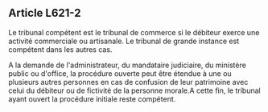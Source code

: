 Article L621-2
----
Le tribunal compétent est le tribunal de commerce si le débiteur exerce une
activité commerciale ou artisanale. Le tribunal de grande instance est compétent
dans les autres cas.

A la demande de l'administrateur, du mandataire judiciaire, du ministère public
ou d'office, la procédure ouverte peut être étendue à une ou plusieurs autres
personnes en cas de confusion de leur patrimoine avec celui du débiteur ou de
fictivité de la personne morale.A cette fin, le tribunal ayant ouvert la
procédure initiale reste compétent.

